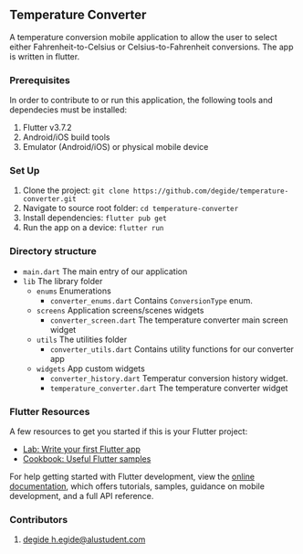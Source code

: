 ## Temperature Converter

A temperature conversion mobile application to allow the user to select either Fahrenheit-to-Celsius or Celsius-to-Fahrenheit conversions. The app is written in flutter.

### Prerequisites

In order to contribute to or run this application, the following tools and dependecies must be installed:

1. Flutter v3.7.2
2. Android/iOS build tools
3. Emulator (Android/iOS) or physical mobile device

### Set Up

1. Clone the project: `git clone https://github.com/degide/temperature-converter.git`
2. Navigate to source root folder: `cd temperature-converter`
3. Install dependencies: `flutter pub get`
4. Run the app on a device: `flutter run`

### Directory structure

- `main.dart` The main entry of our application
- `lib` The library folder
  - `enums` Enumerations
    - `converter_enums.dart` Contains `ConversionType` enum.
  - `screens` Application screens/scenes widgets
    - `converter_screen.dart` The temperature converter main screen widget
  - `utils` The utilities folder
    - `converter_utils.dart` Contains utility functions for our converter app
  - `widgets` App custom widgets
    - `converter_history.dart` Temperatur conversion history widget.
    - `temperature_converter.dart` The temperature converter widget

### Flutter Resources

A few resources to get you started if this is your Flutter project:

- [Lab: Write your first Flutter app](https://docs.flutter.dev/get-started/codelab)
- [Cookbook: Useful Flutter samples](https://docs.flutter.dev/cookbook)

For help getting started with Flutter development, view the
[online documentation](https://docs.flutter.dev/), which offers tutorials,
samples, guidance on mobile development, and a full API reference.

### Contributors
1. [degide <h.egide@alustudent.com>](https://github.com/degide)
